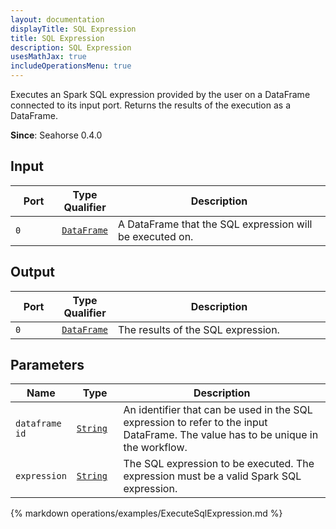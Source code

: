 ```yaml
---
layout: documentation
displayTitle: SQL Expression
title: SQL Expression
description: SQL Expression
usesMathJax: true
includeOperationsMenu: true
---
```


Executes an Spark SQL expression provided by the user on a DataFrame connected to its input port.
Returns the results of the execution as a DataFrame.

**Since**: Seahorse 0.4.0

## Input

<table>
<thead>
<tr>
<th style="width:15%">Port</th>
<th style="width:15%">Type Qualifier</th>
<th style="width:70%">Description</th>
</tr>
</thead>
<tbody>
<tr>
<td><code>0</code></td>
<td><code><a href="../classes/dataframe.html">DataFrame</a></code></td>
<td>A DataFrame that the SQL expression will be executed on.</td>
</tr>
</tbody>
</table>

## Output

<table>
<thead>
<tr>
<th style="width:15%">Port</th>
<th style="width:15%">Type Qualifier</th>
<th style="width:70%">Description</th>
</tr>
</thead>
<tbody>
<tr>
<td><code>0</code></td>
<td><code><a href="../classes/dataframe.html">DataFrame</a></code></td>
<td>The results of the SQL expression.</td>
</tr>
</tbody>
</table>

## Parameters

<table class="table">
<thead>
<tr>
<th style="width:15%">Name</th>
<th style="width:15%">Type</th>
<th style="width:70%">Description</th>
</tr>
</thead>
<tbody>
<tr>
<td><code>dataframe id</code></td>
<td><code><a href="../parameter_types.html#string">String</a></code></td>
<td>An identifier that can be used in the SQL expression to refer to the input DataFrame. The value has to be unique in the workflow.</td>
</tr>
<tr>
<td><code>expression</code></td>
<td><code><a href="../parameter_types.html#string">String</a></code></td>
<td>The SQL expression to be executed. The expression must be a valid Spark SQL expression.</td>
</tr>
</tbody>
</table>

{% markdown operations/examples/ExecuteSqlExpression.md %}
